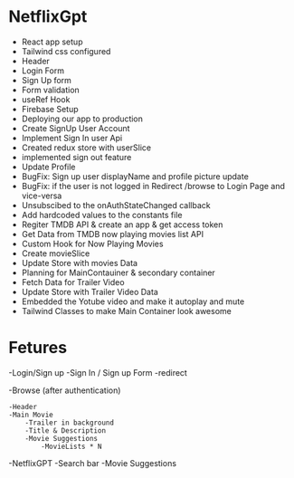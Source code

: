 # NetflixGpt
  - React app setup 
  - Tailwind css configured
  - Header
  - Login Form
  - Sign Up form
  - Form validation
  - useRef Hook
  - Firebase Setup
  - Deploying our app to production
  - Create SignUp User Account
  - Implement Sign In user Api
  - Created redux store with userSlice
  - implemented sign out feature
  - Update Profile
  - BugFix: Sign up user displayName and profile picture update
  - BugFix: if the user is not logged in Redirect /browse to Login Page and vice-versa
  - Unsubscibed to the onAuthStateChanged callback
  - Add hardcoded values to the constants file
  - Regiter TMDB API & create an app & get access token
  - Get Data from TMDB now playing movies list API
  - Custom Hook for Now Playing Movies
  - Create movieSlice
  - Update Store with movies Data
  - Planning for MainContauiner & secondary container
  - Fetch Data for Trailer Video
  - Update Store with Trailer Video Data
  - Embedded the Yotube video and make it autoplay and mute
  - Tailwind Classes to make Main Container look awesome



# Fetures

  -Login/Sign up
  -Sign In / Sign up Form
  -redirect

-Browse (after authentication)

    -Header
    -Main Movie
        -Trailer in background
        -Title & Description
        -Movie Suggestions
            -MovieLists * N

-NetflixGPT
    -Search bar
    -Movie Suggestions            
